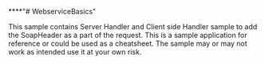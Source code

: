 ****"# WebserviceBasics" 

This sample contains Server Handler and Client side Handler sample to add the SoapHeader as a part of the request.
This is a sample application for reference or could be used as a cheatsheet.
The sample may or may not work as intended use it at your own risk.
 
